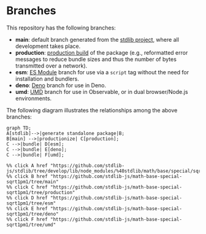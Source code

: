 <!--

@license Apache-2.0

Copyright (c) 2022 The Stdlib Authors.

Licensed under the Apache License, Version 2.0 (the "License");
you may not use this file except in compliance with the License.
You may obtain a copy of the License at

    http://www.apache.org/licenses/LICENSE-2.0

Unless required by applicable law or agreed to in writing, software
distributed under the License is distributed on an "AS IS" BASIS,
WITHOUT WARRANTIES OR CONDITIONS OF ANY KIND, either express or implied.
See the License for the specific language governing permissions and
limitations under the License.

-->

# Branches

This repository has the following branches:

-   **main**: default branch generated from the [stdlib project][stdlib-url], where all development takes place.
-   **production**: [production build][production-url] of the package (e.g., reformatted error messages to reduce bundle sizes and thus the number of bytes transmitted over a network).
-   **esm**: [ES Module][esm-url] branch for use via a `script` tag without the need for installation and bundlers.
-   **deno**: [Deno][deno-url] branch for use in Deno.
-   **umd**: [UMD][umd-url] branch for use in Observable, or in dual browser/Node.js environments.

The following diagram illustrates the relationships among the above branches:

```mermaid
graph TD;
A[stdlib]-->|generate standalone package|B;
B[main] -->|productionize| C[production];
C -->|bundle| D[esm];
C -->|bundle| E[deno];
C -->|bundle| F[umd];

%% click A href "https://github.com/stdlib-js/stdlib/tree/develop/lib/node_modules/%40stdlib/math/base/special/sqrt1pm1"
%% click B href "https://github.com/stdlib-js/math-base-special-sqrt1pm1/tree/main"
%% click C href "https://github.com/stdlib-js/math-base-special-sqrt1pm1/tree/production"
%% click D href "https://github.com/stdlib-js/math-base-special-sqrt1pm1/tree/esm"
%% click E href "https://github.com/stdlib-js/math-base-special-sqrt1pm1/tree/deno"
%% click F href "https://github.com/stdlib-js/math-base-special-sqrt1pm1/tree/umd"
```

[stdlib-url]: https://github.com/stdlib-js/stdlib/tree/develop/lib/node_modules/%40stdlib/math/base/special/sqrt1pm1
[production-url]: https://github.com/stdlib-js/math-base-special-sqrt1pm1/tree/production
[deno-url]: https://github.com/stdlib-js/math-base-special-sqrt1pm1/tree/deno
[umd-url]: https://github.com/stdlib-js/math-base-special-sqrt1pm1/tree/umd
[esm-url]: https://github.com/stdlib-js/math-base-special-sqrt1pm1/tree/esm